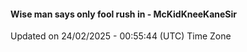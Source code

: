 #### Wise man says only fool rush in - McKidKneeKaneSir
Updated on 24/02/2025 - 00:55:44 (UTC) Time Zone
